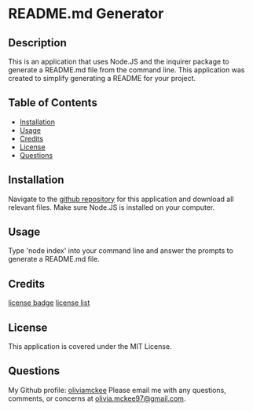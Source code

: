 # README.md Generator

  ## Description 
  This is an application that uses Node.JS and the inquirer package to generate a README.md file from the command line. This application was created to simplify generating a README for your project. 

  ## Table of Contents 
  - [Installation](#installation)
  - [Usage](#usage)
  - [Credits](#credits)
  - [License](#license)
  - [Questions](#questions)

  ## Installation
  Navigate to the [github repository](https://github.com/oliviamckee/readme-generator) for this application and download all relevant files. Make sure Node.JS is installed on your computer. 

  ## Usage
  Type 'node index' into your command line and answer the prompts to generate a README.md file. 

  ## Credits
  [license badge](https://shields.io/category/license)
  [license list](https://choosealicense.com/licenses/)
  
  ## License 
  This application is covered under the MIT License.  

  ## Questions
  My Github profile: [oliviamckee](https://github.com/oliviamckee)
  Please email me with any questions, comments, or concerns at olivia.mckee97@gmail.com.
